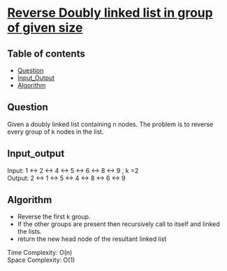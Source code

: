 # [Reverse Doubly linked list in group of given size](https://www.geeksforgeeks.org/reverse-doubly-linked-list-groups-given-size/)

## Table of contents

- [Question](#question)
- [Input_Output](#input_output)
- [Algorithm](#algorithm)

## Question
Given a doubly linked list containing n nodes. The problem is to reverse every group of k nodes in the list.

## Input_output
Input: 1 <-> 2 <-> 4 <-> 5 <-> 6 <-> 8 <-> 9 , k =2 </br>
Output:  2 <-> 1 <-> 5 <-> 4 <-> 8 <-> 6 <-> 9

## Algorithm
- Reverse the first k group.
- If the other groups are present then recursively call to itself and linked the lists.
- return the new head node of the resultant linked list

Time Complexity: O(n)</br>
Space Complexity: O(1)